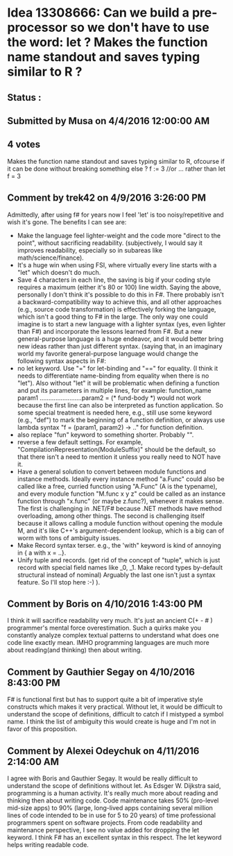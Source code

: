 # Idea 13308666: Can we build a pre-processor so we don't have to use the word: let ? Makes the function name standout and saves typing similar to R ? #

## Status : 

## Submitted by Musa on 4/4/2016 12:00:00 AM

## 4 votes

Makes the function name standout and saves typing similar to R, ofcourse if it can be done without breaking something else ?
f := 3 //or ... rather than
let f = 3


## Comment by trek42 on 4/9/2016 3:26:00 PM

Admittedly, after using f# for years now I feel 'let' is too noisy/repetitive and wish it's gone. The benefits I can see are:
* Make the language feel lighter-weight and the code more "direct to the point", without sacrificing readability. (subjectively, I would say it improves readability, especially so in subareas like math/science/finance).
* It's a huge win when using FSI, where virtually every line starts with a "let" which doesn't do much.
* Save 4 characters in each line, the saving is big if your coding style requires a maximum (either it's 80 or 100) line width.
Saying the above, personally I don't think it's possible to do this in F#. There probably isn't a backward-compatibility way to achieve this, and all other approaches (e.g., source code transformation) is effectively forking the language, which isn't a good thing to F# in the large.
The only way one could imagine is to start a new language with a lighter syntax (yes, even lighter than F#) and incorporate the lessons learned from F#. But a new general-purpose language is a huge endeavor, and it would better bring new ideas rather than just different syntax.
(saying that, in an imaginary world my favorite general-purpose language would change the following syntax aspects in F#:
* no let keyword. Use "=" for let-binding and "==" for equality. (I think it needs to differentiate name-binding from equality when there is no "let"). Also without "let" it will be problematic when defining a function and put its parameters in multiple lines, for example:
function_name param1
........................param2 = (* fund-body *)
would not work because the first line can also be interpreted as function application. So some special treatment is needed here, e.g., still use some keyword (e.g., "def") to mark the beginning of a function definition, or always use lambda syntax "f = \(param1, param2) -> .." for function definition.
* also replace "fun" keyword to something shorter. Probably "\".
* reverse a few default settings. For example, "CompilationRepresentation(ModuleSuffix)" should be the default, so that there isn't a need to mention it unless you really need to NOT have it.
* Have a general solution to convert between module functions and instance methods. Ideally every instance method "a.Func" could also be called like a free, curried function using "A.Func" (A is the typename), and every module function "M.func x y z" could be called as an instance function through "x.func" (or maybe z.func?), whenever it makes sense. The first is challenging in .NET/F# because .NET methods have method overloading, among other things. The second is challenging itself because it allows calling a module function without opening the module M, and it's like C++'s argument-dependent lookup, which is a big can of worm with tons of ambiguity issues.
* Make Record syntax terser. e.g., the 'with" keyword is kind of annoying in { a with x = ..}.
* Unify tuple and records. (get rid of the concept of "tuple", which is just record with special field names like _0, _1. Make record types by-default structural instead of nominal)
Arguably the last one isn't just a syntax feature. So I'll stop here :-) ).

## Comment by Boris on 4/10/2016 1:43:00 PM

I think it will sacrifice readability very much.
It's just an ancient C(+ - # ) programmer's mental force overestimation.
Such a quirks make you constantly analyze complex textual patterns to understand what does
one code line exactly mean.
IMHO programming languages are much more about reading(and thinking) then about writing.

## Comment by Gauthier Segay on 4/10/2016 8:43:00 PM

F# is functional first but has to support quite a bit of imperative style constructs which makes it very practical.
Without let, it would be difficult to understand the scope of definitions, difficult to catch if I mistyped a symbol name.
I think the list of ambiguity this would create is huge and I'm not in favor of this proposition.

## Comment by Alexei Odeychuk on 4/11/2016 2:14:00 AM

I agree with Boris and Gauthier Segay.
It would be really difficult to understand the scope of definitions without let.
As Edsger W. Dijkstra said, programming is a human activity. It's really much more about reading and thinking then about writing code. Code maintenance takes 50% (pro-level mid-size apps) to 90% (large, long-lived apps containing several million lines of code intended to be in use for 5 to 20 years) of time professional programmers spent on software projects.
From code readability and maintenance perspective, I see no value added for dropping the let keyword. I think F# has an excellent syntax in this respect. The let keyword helps writing readable code.
